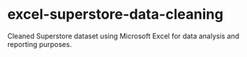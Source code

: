 # excel-superstore-data-cleaning
Cleaned Superstore dataset using Microsoft Excel for data analysis and reporting purposes.
